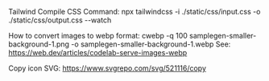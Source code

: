 Tailwind Compile CSS Command:
npx tailwindcss -i ./static/css/input.css -o ./static/css/output.css --watch

How to convert images to webp format:
    cwebp -q 100 samplegen-smaller-background-1.png -o samplegen-smaller-background-1.webp
    See: https://web.dev/articles/codelab-serve-images-webp

Copy icon SVG:
https://www.svgrepo.com/svg/521116/copy